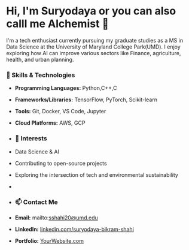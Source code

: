 # Hi, I'm Suryodaya or you can also calll me Alchemist 👋

I'm a tech enthusiast currently pursuing my graduate studies as a MS in Data Science at the University of Maryland College Park(UMD). I enjoy exploring how AI can improve various sectors like Finance, agriculture, health, and urban planning.

### 🚀 Skills & Technologies
- **Programming Languages:** Python,C++,C
- **Frameworks/Libraries:** TensorFlow, PyTorch, Scikit-learn
- **Tools:** Git, Docker, VS Code, Jupyter
- **Cloud Platforms:** AWS, GCP

- ### 🌱 Interests
- Data Science & AI
- Contributing to open-source projects
- Exploring the intersection of tech and environmental sustainability
- 
- ### 📫 Contact Me
- **Email:** mailto:sshahi20@umd.edu
- **LinkedIn:** [linkedin.com/suryodaya-bikram-shahi](https://www.linkedin.com/in/suryodaya-bikram-shahi-051a4b234/)
- **Portfolio:** [YourWebsite.com]([http://yourwebsite.com](https://siralchemist1.github.io/Suryodaya-s-Portfolio/))
